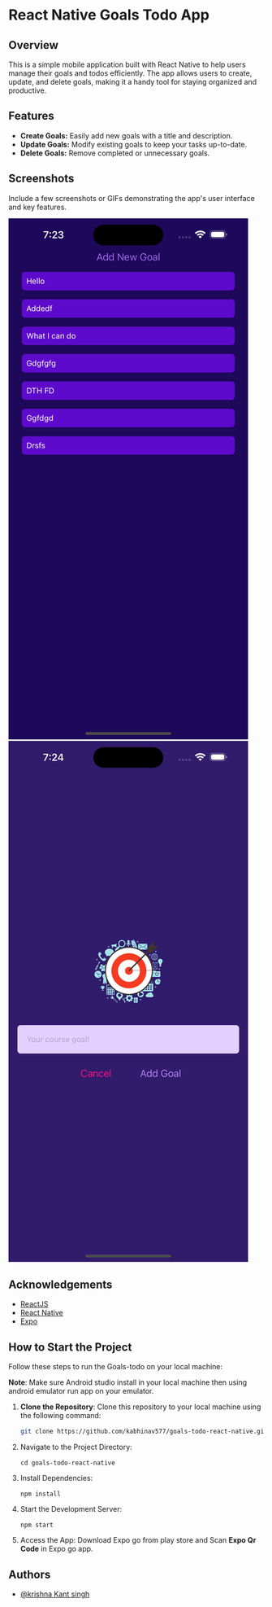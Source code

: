 # React Native Goals Todo App

## Overview

This is a simple mobile application built with React Native to help users manage their goals and todos efficiently. The app allows users to create, update, and delete goals, making it a handy tool for staying organized and productive.

## Features

- **Create Goals:** Easily add new goals with a title and description.
- **Update Goals:** Modify existing goals to keep your tasks up-to-date.
- **Delete Goals:** Remove completed or unnecessary goals.

## Screenshots

Include a few screenshots or GIFs demonstrating the app's user interface and key features.

![Screenshot 1](./screenshots/home.png)
![Screenshot 2](./screenshots/add.png)

## Acknowledgements

- [ReactJS](https://react.dev)
- [React Native](https://reactnative.dev/)
- [Expo](https://expo.dev/)

## How to Start the Project

Follow these steps to run the Goals-todo on your local machine:

**Note**: Make sure Android studio install in your local machine then using android emulator run app on your emulator.

1. **Clone the Repository**:
   Clone this repository to your local machine using the following command:

   ```bash
   git clone https://github.com/kabhinav577/goals-todo-react-native.git
   ```

2. Navigate to the Project Directory:

   ```
   cd goals-todo-react-native

   ```

3. Install Dependencies:

   ```
   npm install

   ```

4. Start the Development Server:
   ```
   npm start
   ```
5. Access the App:
   Download Expo go from play store and Scan **Expo Qr Code** in Expo go app.

## Authors

- [@krishna Kant singh](https://krishnakant-singh.vercel.app/)
